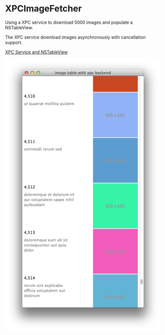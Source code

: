 XPCImageFetcher
===============

Using a XPC service to download 5000 images and populate a NSTableView.

The XPC service download images asynchronously with cancellation support.  

[XPC Service and NSTableView](http://lianxu.me/2014/08/xpc-service-and-nstableview/)

![screenshot](https://raw.githubusercontent.com/keefo/XPCImageFetcher/master/screenshot.png)
